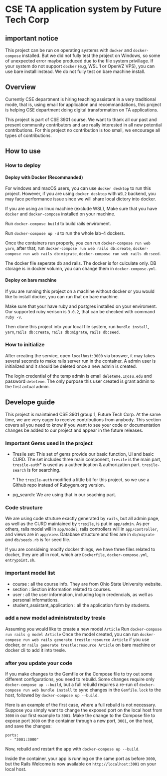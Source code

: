 # CSE TA application system by Future Tech Corp

## important notice
This project can be run on operating systems with ```docker``` and ```docker-compose``` installed. But we did not fully test the project on Windows, so some of unexpected error maybe produced due to the file system privillage. If your system do not support ```docker``` (e.g, WSL 1 or OpenVZ VPS), you can use bare install instead. We do not fully test on bare machine install.

## Overview
Currently CSE department is hiring teaching assistant in a very traditional mode, that is, using email for application and recommandations, this project is helping CSE department doing digital transformation on TA applications.

This project is part of CSE 3901 course. We want to thank all our past and present community contributors and are really interested in all new potential contributions. For this project no contribution is too small, we encourage all types of contributions.



## How to use

### How to deploy

#### Deploy with Docker (Recommanded)
For windows and macOS users, you can use ```docker desktop``` to run this project. However, if you are using ```docker desktop``` with ```WSL2``` backend, you may face performance issue since we will share local dictory into docker.

If you are using an linux machine (exclude WSL), Make sure that you have ```docker``` and ```docker-compose``` installed on your machine.

Run ```docker-compose build``` to build rails enviroment.

Run ```docker-compose up -d``` to run the whole lab-4 dockers.

Once the containers run properly, you can run ```docker-compose run web yarn```, after that, run ```docker-compose run web rails db:create```, ```docker-compose run web rails db:migrate```, ```docker-compose run web rails db:seed```.

The docker file seperate db and rails. The docker is for culculate only. DB storage is in docker volumn, you can change them in ```docker-compose.yml```.

#### Deploy on bare machine
If you are running this project on a machine without docker or you would like to install docker, you can run that on bare machine.

Make sure that your have ruby and postgres installed on your enviroment. Our supported ruby verison is ```3.0.2```, that can be checked with command ```ruby -v```.

Then clone this project into your local file system, run ```bundle install```, ```yarn```,```rails db:create```, ```rails db:migrate```, ```rails db:seed```.

### How to initialize
After creating the service, open ```localhost:3000``` via broswer, it may takes several seconds to make rails server run in the container. A admin user is initialized and it should be deleted once a new admin is created. 

The login credential of the temp admin is email ```deleteme.1@osu.edu``` and password ```deleteme```. The only purpose this user created is grant admin to the first actual admin.

## Develope guide
This project is maintained CSE 3901 group 1, Future Tech Corp. At the same time, we are very eager to receive contributions from anybody. This section covers all you need to know if you want to see your code or documentation changes be added to our project and appear in the future releases.

### Important Gems used in the project
* Tresile set: This set of gems provide our basic function, UI and basic CURD. The set includes three main component, ```tresile``` is the main part, ```tresile-auth```* is used as a authentication & authorization part. ```tresile-search``` is for searching.

    \* The ```tresile-auth``` modified a little bit for this project, so we use a Github repo instead of Rubygem.org version.

* pg_search: We are using that in our seaching part.

### Code structure
We are using code struture exactly generated by ```rails```, but all admin page, as well as the CURD maintained by ```tresile```, is put in ```app/admin```. As per others, rails model will in ```app/model```, rails controllers will in ```app/controller```, and views are in ```app/view```. Database structure and files are in ```db/migrate``` and ```db/seeds.rb``` is for seed file.

If you are consideing modify docker things, we have three files related to docker, they are all in root, which are ```Dockerfile```, ```docker-compose.yml```, ```entrypoint.sh```.

### important model list
* course : all the course info. They are from Ohio State University website.
* section : Section information related to courses.
* user : all the user information, including login credencials, as well as personal informations.
* student_assistant_application  : all the application form by students.

### add a new model administrated by tresle
Assuming you would like to create a new model ```Article```
Run ```docker-compose run rails g model Article```
Once the model created, you can run ```docker-compose run web rails generate trestle:resource Article``` if you use docker, or ```rails generate trestle:resource Article``` on bare machine or docker cli to add it into tresle.

### after you update your code
If you make changes to the Gemfile or the Compose file to try out some different configurations, you need to rebuild. Some changes require only ```docker-compose up --build```, but a full rebuild requires a re-run of ```docker-compose run web bundle install``` to sync changes in the ```Gemfile.lock``` to the host, followed by ```docker-compose up --build```.

Here is an example of the first case, where a full rebuild is not necessary. Suppose you simply want to change the exposed port on the local host from ```3000``` in our first example to ```3001```. Make the change to the Compose file to expose port ```3000``` on the container through a new port, ```3001```, on the host, and save the changes:
```
ports:
  - "3001:3000"
```
Now, rebuild and restart the app with ```docker-compose up --build```.

Inside the container, your app is running on the same port as before ```3000```, but the Rails Welcome is now available on ```http://localhost:3001``` on your local host.



